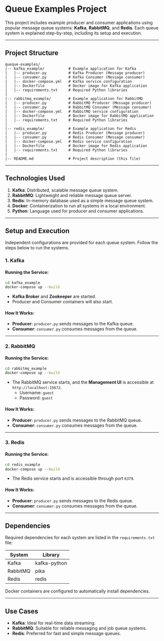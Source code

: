 # Queue Examples Project

This project includes example producer and consumer applications using popular message queue systems: **Kafka**, **RabbitMQ**, and **Redis**. Each queue system is explained step-by-step, including its setup and execution.

---

## Project Structure

```plaintext
queque-examples/
|-- kafka_example/           # Example application for Kafka
|   |-- producer.py          # Kafka Producer (Message producer)
|   |-- consumer.py          # Kafka Consumer (Message consumer)
|   |-- docker-compose.yml   # Kafka service configuration
|   |-- Dockerfile           # Docker image for Kafka application
|   |-- requirements.txt     # Required Python libraries
|
|-- rabbitmq_example/        # Example application for RabbitMQ
|   |-- producer.py          # RabbitMQ Producer (Message producer)
|   |-- consumer.py          # RabbitMQ Consumer (Message consumer)
|   |-- docker-compose.yml   # RabbitMQ service configuration
|   |-- Dockerfile           # Docker image for RabbitMQ application
|   |-- requirements.txt     # Required Python libraries
|
|-- redis_example/           # Example application for Redis
|   |-- producer.py          # Redis Producer (Message producer)
|   |-- consumer.py          # Redis Consumer (Message consumer)
|   |-- docker-compose.yml   # Redis service configuration
|   |-- Dockerfile           # Docker image for Redis application
|   |-- requirements.txt     # Required Python libraries
|
|-- README.md                # Project description (this file)
```

---

## Technologies Used

1. **Kafka**: Distributed, scalable message queue system.
2. **RabbitMQ**: Lightweight and reliable message queue server.
3. **Redis**: In-memory database used as a simple message queue system.
4. **Docker**: Containerization to run all systems in a local environment.
5. **Python**: Language used for producer and consumer applications.

---

## Setup and Execution

Independent configurations are provided for each queue system. Follow the steps below to run the systems.

### 1. Kafka

#### Running the Service:

```bash
cd kafka_example
docker-compose up --build
```

- **Kafka Broker** and **Zookeeper** are started.
- Producer and Consumer containers will also start.

#### How It Works:
- **Producer**: `producer.py` sends messages to the Kafka queue.
- **Consumer**: `consumer.py` consumes messages from the queue.

---

### 2. RabbitMQ

#### Running the Service:

```bash
cd rabbitmq_example
docker-compose up --build
```

- The RabbitMQ service starts, and the **Management UI** is accessible at `http://localhost:15672`.
  - Username: `guest`
  - Password: `guest`

#### How It Works:
- **Producer**: `producer.py` sends messages to the RabbitMQ queue.
- **Consumer**: `consumer.py` consumes messages from the queue.

---

### 3. Redis

#### Running the Service:

```bash
cd redis_example
docker-compose up --build
```

- The Redis service starts and is accessible through port `6379`.

#### How It Works:
- **Producer**: `producer.py` sends messages to the Redis queue.
- **Consumer**: `consumer.py` consumes messages from the queue.

---

## Dependencies

Required dependencies for each system are listed in the `requirements.txt` file:

| System       | Library        |
|--------------|----------------|
| Kafka        | kafka-python   |
| RabbitMQ     | pika           |
| Redis        | redis          |

Docker containers are configured to automatically install dependencies.

---

## Use Cases

- **Kafka**: Ideal for real-time data streaming.
- **RabbitMQ**: Suitable for reliable messaging and job queue systems.
- **Redis**: Preferred for fast and simple message queues.